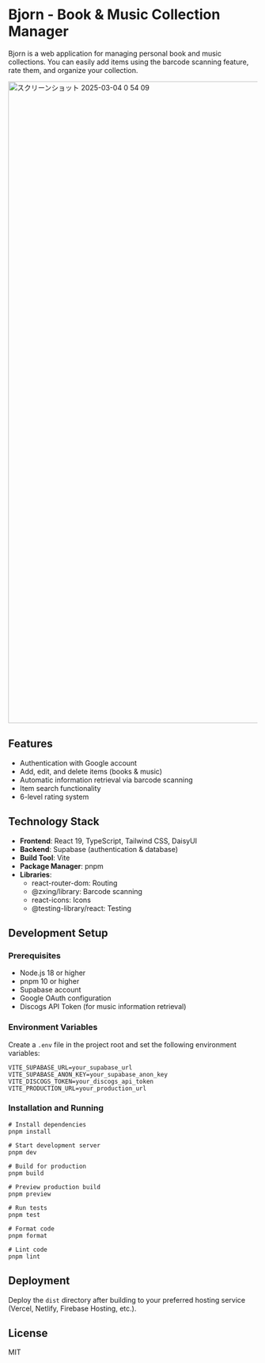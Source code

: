 # Bjorn - Book & Music Collection Manager

Bjorn is a web application for managing personal book and music collections. You can easily add items using the barcode scanning feature, rate them, and organize your collection.

<img width="1294" alt="スクリーンショット 2025-03-04 0 54 09" src="https://github.com/user-attachments/assets/0706a07f-8ef6-410c-8e98-4977087aa650" />

## Features

- Authentication with Google account
- Add, edit, and delete items (books & music)
- Automatic information retrieval via barcode scanning
- Item search functionality
- 6-level rating system

## Technology Stack

- **Frontend**: React 19, TypeScript, Tailwind CSS, DaisyUI
- **Backend**: Supabase (authentication & database)
- **Build Tool**: Vite
- **Package Manager**: pnpm
- **Libraries**:
  - react-router-dom: Routing
  - @zxing/library: Barcode scanning
  - react-icons: Icons
  - @testing-library/react: Testing

## Development Setup

### Prerequisites

- Node.js 18 or higher
- pnpm 10 or higher
- Supabase account
- Google OAuth configuration
- Discogs API Token (for music information retrieval)

### Environment Variables

Create a `.env` file in the project root and set the following environment variables:

```
VITE_SUPABASE_URL=your_supabase_url
VITE_SUPABASE_ANON_KEY=your_supabase_anon_key
VITE_DISCOGS_TOKEN=your_discogs_api_token
VITE_PRODUCTION_URL=your_production_url
```

### Installation and Running

```
# Install dependencies
pnpm install

# Start development server
pnpm dev

# Build for production
pnpm build

# Preview production build
pnpm preview

# Run tests
pnpm test

# Format code
pnpm format

# Lint code
pnpm lint
```

## Deployment

Deploy the `dist` directory after building to your preferred hosting service (Vercel, Netlify, Firebase Hosting, etc.).

## License

MIT
